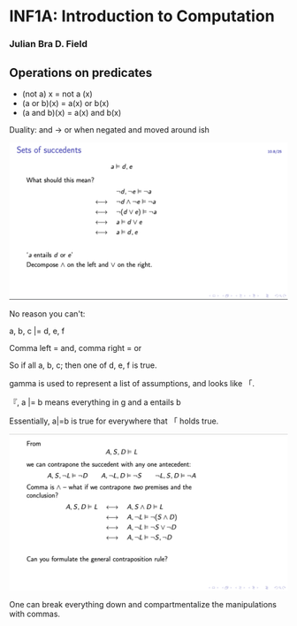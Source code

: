 # INF1A: Introduction to Computation
### Julian Bra D. Field

## Operations on predicates
* (not a) x = not a (x)
* (a or b)(x) = a(x) or b(x)
* (a and b)(x) = a(x) and b(x)

Duality: and -> or when negated and moved around ish

![Succedents](succedents.png)

No reason you can't:

a, b, c |= d, e, f

Comma left = and, comma right = or

So if all a, b, c; then one of d, e, f is true.

gamma is used to represent a list of assumptions, and looks like 「.

『, a |= b means everything in g and a entails b

Essentially, a|=b is true for everywhere that 「 holds true.

![Contrapone](contrapone.png)

One can break everything down and compartmentalize the manipulations with commas.

